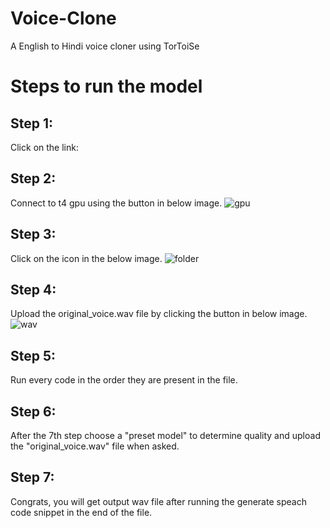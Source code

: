# Voice-Clone
A English to Hindi voice cloner using TorToiSe

# Steps to run the model

## Step 1: 
Click on the link:

## Step 2:
Connect to t4 gpu using the button in below image.
![gpu](https://github.com/ShreyKhanduja/Voice-Clone/assets/91958095/6dd537a6-0003-49c4-a8c7-6996c5fe4cc3)

## Step 3:
Click on the icon in the below image.
![folder](https://github.com/ShreyKhanduja/Voice-Clone/assets/91958095/62ea0497-242b-4e43-b439-dc84297eed90)

## Step 4:
Upload the original_voice.wav file by clicking the button in below image.
![wav](https://github.com/ShreyKhanduja/Voice-Clone/assets/91958095/9c344dae-4621-4ae4-861c-7d15fc392726)

## Step 5: 
Run every code in the order they are present in the file.
## Step 6: 
After the 7th step choose a "preset model" to determine quality and upload the "original_voice.wav" file when asked.
## Step 7: 
Congrats, you will get output wav file after running the generate speach code snippet in the end of the file.
